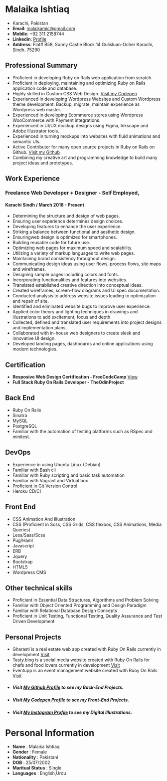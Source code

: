 # **Malaika Ishtiaq**    

- Karachi, Pakistan    
- **Email**: malaikamic@gmail.com     
- **Mobile**: +92 311 2158744     
- **Linkedin**: [Profile](https://www.linkedin.com/in/malaika-ishtiaq-17a502169/)    
- **Address**: Flat# B58, Sunny Castle Block 14 Gulisluan-Ocher Karachi, Sindh. 75290    

## Professional Summary     

- Proficient in developing Ruby on Rails web application from scratch.     
- Proficient in deploying, maintaining and optimizing Ruby on Rails application code and database.     
- Highly skilled in Custom CSS Web Design. [Visit my Codepen](https://codepen.io/MalaikaIshtiaq/)     
- Experienced in developing Wordpress Websites and Custom Wordpress theme development. Backup, migrate, maintain experience as Wordpress web master.    
- Experienced in developing Ecommerce stores using Wordpress WooCommerce with Payment integrations.     
- Experienced in UI/UX mockup designs using Figma, Inkscape and Adobe Illustrator tools.    
- Experienced in turning mockups into websites with fluid animations and semantic UIs.     
- Active Contributer for many open source projects in Ruby on Rails on Github. [Visit my Github](https://github.com/malaikaIshtiaq/)     
- Combining my creative art and programming knowledge to build many project ideas and prototypes.     


## Work Experience

### Freelance Web Developer + Designer - Self Employed,

#### Karachi Sindh / March 2018 - Present

- Determining the structure and design of web pages.    
- Ensuring user experience determines design choices.    
- Developing features to enhance the user experience.    
- Striking a balance between functional and aesthetic design.    
- Ensuringweb design is optimized for smartphones.    
- Building reusable code for future use.    
- Optimizing web pages for maximum speed and scalability.    
- Utilizing a variety of markup languages to write web pages.    
- Maintaining brand consistency throughout design.    
- Communicating design ideas using user flows, process flows, site maps and wireframes.    
- Designing sample pages including colors and fonts.    
- Incorporating functionalities and features into websites.    
- Translated established creative direction into conceptual ideas.    
- Created wireframes, screen-flow diagrams and UI spec documentation.     
- Conducted analysis to address website issues leading to optimization and repair of site.    
- Identified and eliminated website bugs to improve user experience.     
- Applied color theory and lighting techniques in drawings and illustrations to add excitement, focus and depth.     
- Collected, defined and translated user requirements into project designs and implementation plans.    
- Collaborated with in-house web designers to create sleek and innovative UI design.     
- Developed landing pages, dashboards and online applications using modern technologies.      

## Certification

- **Resposive Web Design Certification - FreeCodeCamp** [View](https://www.freecodecamp.org/certification/fccae445c9c-e762-4135-87c9-7c3ea43ecb1f/responsive-web-design)
- **Full Stack Ruby On Rails Developer - TheOdinProject**

## Back End

- Ruby On Rails     
- Sinatra     
- MySQL      
- PostgreSQL    
- Familiar with the automation of testing platforms such as RSpec and minitest.    

## DevOps

- Experience in using Ubuntu Linux (Debian)     
- Familiar with Bash cli    
- Familiar with Ruby scripting and basic task automation     
- Familiar with Vagrant and Virtual box     
- Proficient in Git Version Control     
- Heroku CD/CI     

## Front End

- CSS Animation And Illustration    
- CSS (Proficient in Scss, CSS Grids, CSS flexbox, CSS Animations, Media Queries)     
- Less/Sass/Scss     
- Pug/Haml     
- Javascript          
- ERB     
- Jquery     
- Bootstrap    
- HTML5     
- Wordpress CMS    
     
## Other technical skills

- Proficient in Essential Data Structures, Algorithms and Problem Solving     
- Familiar with Object Oriented Programming and Design Paradigm      
- Familiar with Relational Database Design Concepts      
- Proficient in Unit Testing, Functional Testing, Quality Assurance and Test Driven Development      

## Personal Projects

- Gharasti is a real estate web app created with Ruby On Rails currently in development [Visit](https://gharasti.herokuapp.com)
- Tasty.blog is a social media website created with Ruby On Rails for chefs and food lovers currently in development [Visit](https://tasty-blog.herokuapp.com)
- Eventupp is an event management website created with Ruby On Rails [Visit](https://eventupp.herokuapp.com)

* ##### Visit [My Github Profile](https://github.com/malaikaIshtiaq/) to see my Back-End Projects.
* ##### Visit [My Codepen Profile](https://codepen.io/MalaikaIshtiaq/) to see my Front-End Projects.
* ##### Visit [My Instagram Profile](https://www.instagram.com/minimal.artistic/) to see my Digital Illustrations.

# Personal Information

- **Name** : Malaika Ishtiaq
- **Gender** : Female
- **Nationality** : Pakistani
- **DOB** : 25/07/2002
- **Maritual Status** : Single
- **Languages** : English,Urdu
